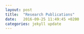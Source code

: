 ```yaml
---
layout:	post
title:	"Research Publications"
date:	2016-09-25 11:49:45 +0200
categories:	jekyll update
---
```


